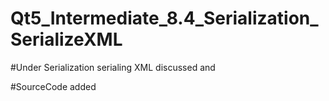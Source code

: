# Qt5_Intermediate_8.4_Serialization_SerializeXML

#Under Serialization serialing XML discussed and

#SourceCode added 
